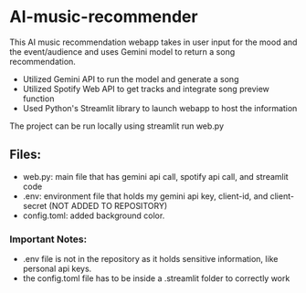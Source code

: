 # AI-music-recommender

This AI music recommendation webapp takes in user input for the mood and the event/audience and uses Gemini model to return a song recommendation.
- Utilized Gemini API to run the model and generate a song
- Utilized Spotify Web API to get tracks and integrate song preview function
- Used Python's Streamlit library to launch webapp to host the information

The project can be run locally using streamlit run web.py


## Files:
- web.py: main file that has gemini api call, spotify api call, and streamlit code
- .env: environment file that holds my gemini api key, client-id, and client-secret (NOT ADDED TO REPOSITORY)
- config.toml: added background color.

### Important Notes:
- .env file is not in the repository as it holds sensitive information, like personal api keys.
- the config.toml file has to be inside a .streamlit folder to correctly work

